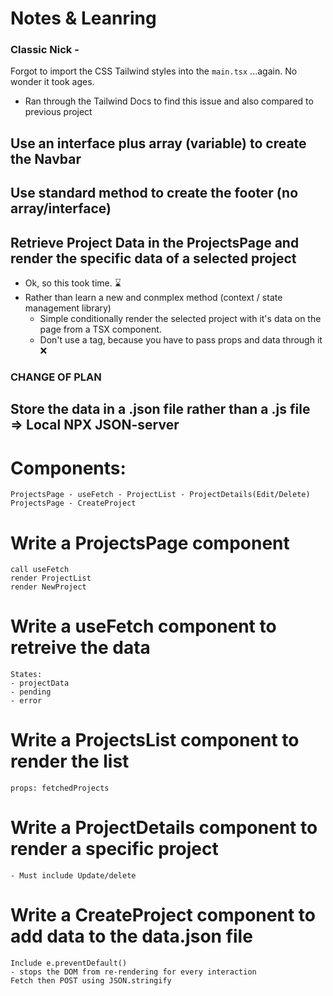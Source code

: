 # Notes & Leanring

### Classic Nick - 
Forgot to import the CSS Tailwind styles into the ```main.tsx``` ...again. No wonder it took ages.
- Ran through the Tailwind Docs to find this issue and also compared to previous project

## Use an interface plus array (variable) to create the Navbar


## Use standard method to create the footer (no array/interface)


## Retrieve Project Data in the ProjectsPage and render the specific data of a selected project
- Ok, so this took time. ⌛️
- Rather than learn a new and conmplex method (context / state management library)
    - Simple conditionally render the selected project with it's data on the page from a TSX component.
    - Don't use a <Link/> tag, because you have to pass props and data through it ❌ 


### CHANGE OF PLAN
## Store the data in a .json file rather than a .js file => Local NPX JSON-server
# Components:
    ProjectsPage - useFetch - ProjectList - ProjectDetails(Edit/Delete)
    ProjectsPage - CreateProject 
# Write a ProjectsPage component
    call useFetch
    render ProjectList
    render NewProject
# Write a useFetch component to retreive the data
    States:
    - projectData
    - pending
    - error
# Write a ProjectsList component to render the list
    props: fetchedProjects
# Write a ProjectDetails component to render a specific project
    - Must include Update/delete
# Write a CreateProject component to add data to the data.json file
    Include e.preventDefault()
    - stops the DOM from re-rendering for every interaction 
    Fetch then POST using JSON.stringify
